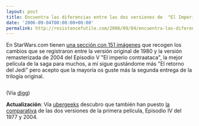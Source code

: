 ```yaml
---
layout: post
title: Encuentra las diferencias entre las dos versiones de  "El Imperio contraataca"
date: '2006-09-04T00:00:00+00:00'
permalink: http://resistancefutile.com/2006/09/04/encuentra-las-diferencias-entre-las-dos-versiones-de-el-imperio-contraataca/
---
```

En StarWars.com tienen <a href="http://www.starwars.com/episode-v/release/video/f20060901/20060901_picview/pictureviewer.html?imgNum=1&world=episode-v">una sección con 151 imágenes</a> que recogen los cambios que se registraron entre la versión original de 1980 y la versión remasterizada de 2004 del Episodio V "El imperio contraataca", la mejor película de la saga para muchos, a mí sigue gustándome más "El retorno del Jedi" pero acepto que la mayoría os guste más la segunda entrega de la trilogía original. 

<a href="http://www.starwars.com/episode-v/release/video/f20060901/20060901_picview/pictureviewer.html?imgNum=1&world=episode-v"><img style="display:block; margin:0px auto 10px; text-align:center;cursor:pointer; cursor:hand;" src="http://photos1.blogger.com/blogger2/4553/2422/1600/23.jpg" border="0" alt="" /></a>

(Vía <a href="http://digg.com/movies/Side_by_Side_Comparison_Shots_of_Changes_Made_to_The_Empire_Strikes_Back">digg</a>)

<span style="font-weight:bold;">Actualización</span>: Vía <a href="http://theubergeeks.net/2006/09/01/star-wars-episode-iv-what-has-changed/">ubergeeks</a> descubro que también han puesto <a href="http://www.starwars.com/episode-iv/release/video/f20060825/20060825_picview/pictureviewer.html?imgNum=1">la comparativa</a> de las dos versiones de la primera película, Episodio IV del 1977 y 2004.
